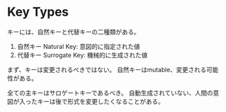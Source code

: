 # Key Types

キーには、自然キーと代替キーの二種類がある。

1. 自然キー Natural Key: 意図的に指定された値
2. 代替キー Surrogate Key: 機械的に生成された値

まず、キーは変更されるべきではない。
自然キーはmutable、変更される可能性がある。

全ての主キーはサロゲートキーであるべき。
自動生成されていない、人間の意図が入ったキーは後で形式を変更したくなることがある。
